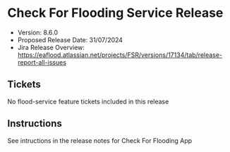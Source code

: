 # Check For Flooding Service Release

* Version: 8.6.0
* Proposed Release Date: 31/07/2024
* Jira Release Overview: https://eaflood.atlassian.net/projects/FSR/versions/17134/tab/release-report-all-issues

## Tickets


  No flood-service feature tickets included in this release


## Instructions

See intructions in the release notes for Check For Flooding App
